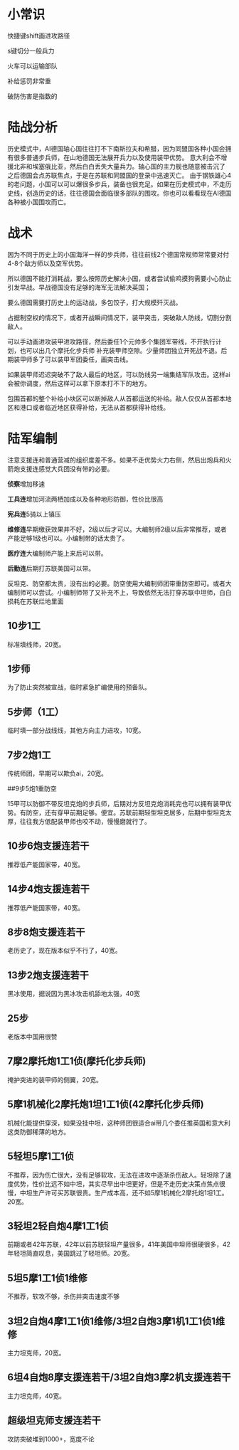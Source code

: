 # 小常识

快捷键shift画进攻路径

s键切分一般兵力

火车可以运输部队

补给惩罚非常重

破防伤害是指数的

# 陆战分析

历史模式中，AI德国轴心国往往打不下南斯拉夫和希腊，因为同盟国各种小国会拥有很多普通步兵师，在山地德国无法展开兵力以及使用装甲优势。
意大利会不增援北非和埃塞俄比亚，然后白白丢失大量兵力。轴心国的主力舰也随意被击沉了
之后德国会点苏联焦点，于是在苏联和同盟国的登录中迅速灭亡。
由于钢铁雄心4的老问题，小国可以可以爆很多步兵，装备也很充足。如果在历史模式中，不走历史线，创造历史的话，往往德国会面临很多部队的围攻。你也可以看看现在AI德国各种被小国围攻而亡。

# 战术

因为不同于历史上的小国海洋一样的步兵师，往往前线2个德国常规师常常要对付4-8个敌方师以及空军优势。

所以德国不能打消耗战，要么按照历史解决小国，或者尝试偷鸡摸狗需要小心防止引发早战。早战德国没有足够的海军无法解决英国；

要么德国需要打历史上的运动战，多包饺子，打大规模歼灭战。

占据制空权的情况下，或者开战瞬间情况下，装甲突击，突破敌人防线，切割分割敌人。

可以手动画进攻装甲进攻路径，然后委任1个元帅多个集团军带线，不开执行计划，也可以出几个摩托化步兵师
补充装甲师空隙。少量师团独立开死战不退。后期装甲师多了可以装甲军团委任，画突击线。

如果装甲师迟迟突破不了敌人最后的地区，可以防线另一端集结军队攻击。这样ai会被你调度，然后这样可以拿下原本打不下的地方。

包围首都的整个补给小块区可以断掉敌人从首都运送的补给。敌人仅仅从首都本地区和港口或者临近地区获得补给，无法从首都获得补给线。

# 陆军编制

注意支援连和普通营减的组织度差不多。如果不走优势火力右侧，然后出炮兵和火箭炮支援连感觉大兵团没有带的必要。

**侦察**增加移速

**工兵连**增加河流两栖加成以及各种地形防御，性价比很高

**宪兵连**5骑以上镇压

**维修连**早期缴获效果并不好，2级以后才可以。大编制师2级以后非常推荐，或者产能足够1级也可以。小编制带的话太贵了。

**医疗连**大编制师产能上来后可以带。

**后勤连**后期打苏联美国可以带。

反坦克、防空都太贵，没有出的必要。防空使用大编制师团带重防空即可。或者大编制师可以尝试。小编制师带了又补充不上，导致依然无法打穿苏联中坦师，白白损耗在苏联烂地里面

## 10步1工

标准填线师，20宽。

## 1步师

为了防止突然被宣战，临时紧急扩编使用的预备队。

## 5步师（1工）

临时填一部分战线线，其他方向主力进攻，10宽。

## 7步2炮1工

传统师团，早期可以欺负ai，20宽。

##9步5炮1重防空

15甲可以防御不带反坦克炮的步兵师，后期对方反坦克炮消耗完也可以拥有装甲优势。有防空，还有穿甲前期足够。便宜。苏联前期轻型坦克居多，后期中型坦克太厚，往往我方低配装甲师也咬不动，慢慢磨就行了。

## 10步6炮支援连若干

推荐低产能国家带，40宽。

## 14步4炮支援连若干

推荐低产能国家带，40宽。

##  8步8炮支援连若干

老历史了，现在版本似乎不行了，40宽。

## 13步2炮支援连若干

黑冰使用，据说因为黑冰攻击机舔地太强，40宽

##  25步

老版本中国用很赞

## 7摩2摩托炮1工1侦(摩托化步兵师)

掩护突进的装甲师的侧翼，20宽。

##  5摩1机械化2摩托炮1坦1工1侦(42摩托化步兵师)

机械化能提供穿深，如果没挂中坦，这种师团很适合ai带几个委任推英国和意大利这类防御稀薄的地方。

## 5轻坦5摩1工1侦

不推荐，因为伤亡很大，没有足够软攻，无法在进攻中逐渐杀伤敌人。轻坦除了速度优势，性价比远不如中坦，其实尽早出中坦更好，但是不走历史决策点焦点很慢，中坦生产许可买苏联很贵。生产成本高，还不如5摩1机械化2摩托炮1坦1工。20宽。

## 3轻坦2轻自炮4摩1工1侦

前期或者42年苏联，42年以前苏联轻坦产量很多，41年美国中坦师很硬很多，42年轻坦简直叹息，美国跳过了轻坦师。20宽。

## 5坦5摩1工1侦1维修

不推荐，软攻不够，杀伤并突击速度不够

## 3坦2自炮4摩1工1侦1维修/3坦2自炮3摩1机1工1侦1维修

主力坦克师，20宽。

## 6坦4自炮8摩支援连若干/3坦2自炮3摩2机支援连若干

主力坦克师，40宽。

## 超级坦克师支援连若干

攻防突破堆到1000+，宽度不论
